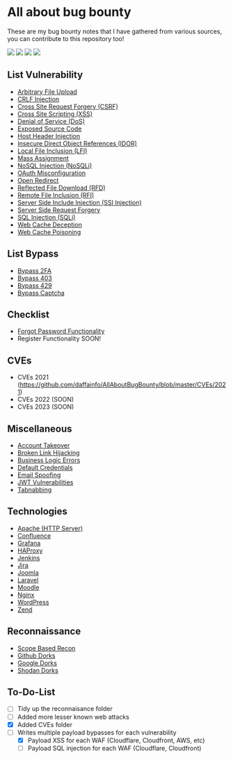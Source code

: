 # All about bug bounty
These are my bug bounty notes that I have gathered from various sources, you can contribute to this repository too!

![](https://img.shields.io/github/issues/Reshavji/Cyber-security/tree/main/Bug%20Hunting/AllAboutBugBounty-master)
![](https://img.shields.io/github/forks/Reshavji/Cyber-security/tree/main/Bug%20Hunting/AllAboutBugBounty-master)
![](https://img.shields.io/github/stars/Reshavji/Cyber-security/tree/main/Bug%20Hunting/AllAboutBugBounty-master)
![](https://img.shields.io/github/last-commit/Reshavji/Cyber-security/tree/main/Bug%20Hunting/AllAboutBugBounty-master)

## List Vulnerability
- [Arbitrary File Upload](https://github.com/Reshavji/Cyber-security/blob/main/Bug%20Hunting/AllAboutBugBounty-master/Arbitrary%20File%20Upload.md)
- [CRLF Injection](https://github.com/Reshavji/Cyber-security/blob/main/Bug%20Hunting/AllAboutBugBounty-master/CRLF%20Injection.md)
- [Cross Site Request Forgery (CSRF)](https://github.com/Reshavji/Cyber-security/blob/main/Bug%20Hunting/AllAboutBugBounty-master/Cross%20Site%20Request%20Forgery.md)
- [Cross Site Scripting (XSS)](https://github.com/Reshavji/Cyber-security/blob/main/Bug%20Hunting/AllAboutBugBounty-master/Cross%20Site%20Scripting.md)
- [Denial of Service (DoS)](https://github.com/Reshavji/Cyber-security/blob/main/Bug%20Hunting/AllAboutBugBounty-master/Denial%20Of%20Service.md)
- [Exposed Source Code](https://github.com/Reshavji/Cyber-security/blob/main/Bug%20Hunting/AllAboutBugBounty-master/Exposed%20Source%20Code.md)
- [Host Header Injection](https://github.com/Reshavji/Cyber-security/blob/main/Bug%20Hunting/AllAboutBugBounty-master/Host%20Header%20Injection.md)
- [Insecure Direct Object References (IDOR)](https://github.com/Reshavji/Cyber-security/blob/main/Bug%20Hunting/AllAboutBugBounty-master/Insecure%20Direct%20Object%20References.md)
- [Local File Inclusion (LFI)](https://github.com/Reshavji/Cyber-security/blob/main/Bug%20Hunting/AllAboutBugBounty-master/Local%20File%20Inclusion.md)
- [Mass Assignment](https://github.com/Reshavji/Cyber-security/blob/main/Bug%20Hunting/AllAboutBugBounty-master/Mass%20Assignment.md)
- [NoSQL Injection (NoSQLi)](https://github.com/Reshavji/Cyber-security/blob/main/Bug%20Hunting/AllAboutBugBounty-master/NoSQL%20Injection.md)
- [OAuth Misconfiguration](https://github.com/Reshavji/Cyber-security/blob/main/Bug%20Hunting/AllAboutBugBounty-master/OAuth%20Misconfiguration.md)
- [Open Redirect](https://github.com/Reshavji/Cyber-security/blob/main/Bug%20Hunting/AllAboutBugBounty-master/Open%20Redirect.md)
- [Reflected File Download (RFD)](https://github.com/Reshavji/Cyber-security/blob/main/Bug%20Hunting/AllAboutBugBounty-master/Reflected%20File%20Download.md)
- [Remote File Inclusion (RFI)](https://github.com/Reshavji/Cyber-security/blob/main/Bug%20Hunting/AllAboutBugBounty-master/Remote%20File%20Inclusion.md)
- [Server Side Include Injection (SSI Injection)](https://github.com/daffainfo/AllAboutBugBounty/blob/master/Server%20Side%20Include%20Injection.md)
- [Server Side Request Forgery](https://github.com/daffainfo/AllAboutBugBounty/blob/master/Server%20Side%20Request%20Forgery.md)
- [SQL Injection (SQLi)](https://github.com/daffainfo/AllAboutBugBounty/blob/master/SQL%20Injection.md)
- [Web Cache Deception](https://github.com/daffainfo/AllAboutBugBounty/blob/master/Web%20Cache%20Deception.md)
- [Web Cache Poisoning](https://github.com/daffainfo/AllAboutBugBounty/blob/master/Web%20Cache%20Poisoning.md)

## List Bypass
- [Bypass 2FA](https://github.com/daffainfo/AllAboutBugBounty/blob/master/Bypass/Bypass%202FA.md)
- [Bypass 403](https://github.com/daffainfo/AllAboutBugBounty/blob/master/Bypass/Bypass%20403.md)
- [Bypass 429](https://github.com/daffainfo/AllAboutBugBounty/blob/master/Bypass/Bypass%20429.md)
- [Bypass Captcha](https://github.com/daffainfo/AllAboutBugBounty/blob/master/Bypass/Bypass%20Captcha.md)

## Checklist
- [Forgot Password Functionality](https://github.com/daffainfo/AllAboutBugBounty/blob/master/Checklist/Forgot%20Password.md)
- Register Functionality SOON!

## CVEs
- CVEs 2021 (https://github.com/daffainfo/AllAboutBugBounty/blob/master/CVEs/2021)
- CVEs 2022 (SOON)
- CVEs 2023 (SOON)

## Miscellaneous
- [Account Takeover](https://github.com/daffainfo/AllAboutBugBounty/blob/master/Misc/Account%20Takeover.md)
- [Broken Link Hijacking](https://github.com/daffainfo/AllAboutBugBounty/blob/master/Misc/Broken%20Link%20Hijacking.md)
- [Business Logic Errors](https://github.com/daffainfo/AllAboutBugBounty/blob/master/Misc/Business%20Logic%20Errors.md)
- [Default Credentials](https://github.com/daffainfo/AllAboutBugBounty/blob/master/Misc/Default%20Credentials.md)
- [Email Spoofing](https://github.com/daffainfo/AllAboutBugBounty/blob/master/Misc/Email%20Spoofing.md)
- [JWT Vulnerabilities](https://github.com/daffainfo/AllAboutBugBounty/blob/master/Misc/JWT%20Vulnerabilities.md)
- [Tabnabbing](https://github.com/daffainfo/AllAboutBugBounty/blob/master/Misc/Tabnabbing.md)

## Technologies
- [Apache (HTTP Server)](https://github.com/daffainfo/AllAboutBugBounty/blob/master/Technologies/Apache%20HTTP%20Server.md)
- [Confluence](https://github.com/daffainfo/AllAboutBugBounty/blob/master/Technologies/Confluence.md)
- [Grafana](https://github.com/daffainfo/AllAboutBugBounty/blob/master/Technologies/Grafana.md)
- [HAProxy](https://github.com/daffainfo/AllAboutBugBounty/blob/master/Technologies/HAProxy.md)
- [Jenkins](https://github.com/daffainfo/AllAboutBugBounty/blob/master/Technologies/Jenkins.md)
- [Jira](https://github.com/daffainfo/AllAboutBugBounty/blob/master/Technologies/Jira.md)
- [Joomla](https://github.com/daffainfo/AllAboutBugBounty/blob/master/Technologies/Joomla.md)
- [Laravel](https://github.com/daffainfo/AllAboutBugBounty/blob/master/Technologies/Laravel.md)
- [Moodle](https://github.com/daffainfo/AllAboutBugBounty/blob/master/Technologies/Moodle.md)
- [Nginx](https://github.com/daffainfo/AllAboutBugBounty/blob/master/Technologies/Nginx.md)
- [WordPress](https://github.com/daffainfo/AllAboutBugBounty/blob/master/Technologies/WordPress.md)
- [Zend](https://github.com/daffainfo/AllAboutBugBounty/blob/master/Technologies/Zend.md)

## Reconnaissance
- [Scope Based Recon](https://github.com/daffainfo/AllAboutBugBounty/blob/master/Reconnaissance/Scope.md)
- [Github Dorks](https://github.com/daffainfo/AllAboutBugBounty/blob/master/Reconnaissance/Github%20Dorks.md)
- [Google Dorks](https://github.com/daffainfo/AllAboutBugBounty/blob/master/Reconnaissance/Google%20Dorks.md)
- [Shodan Dorks](https://github.com/daffainfo/AllAboutBugBounty/blob/master/Reconnaissance/Shodan%20Dorks.md)

## To-Do-List
- [ ] Tidy up the reconnaisance folder
- [ ] Added more lesser known web attacks
- [x] Added CVEs folder
- [ ] Writes multiple payload bypasses for each vulnerability
  - [x] Payload XSS for each WAF (Cloudflare, Cloudfront, AWS, etc)
  - [ ] Payload SQL injection for each WAF (Cloudflare, Cloudfront)
